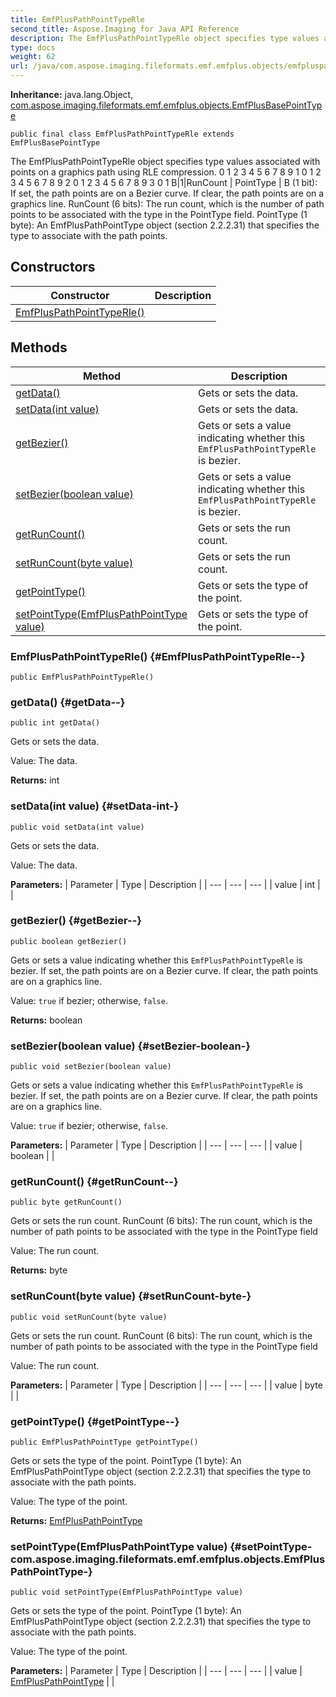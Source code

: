 ```yaml
---
title: EmfPlusPathPointTypeRle
second_title: Aspose.Imaging for Java API Reference
description: The EmfPlusPathPointTypeRle object specifies type values associated with points on a graphics path using RLE compression.
type: docs
weight: 62
url: /java/com.aspose.imaging.fileformats.emf.emfplus.objects/emfpluspathpointtyperle/
---
```

**Inheritance:**
java.lang.Object, [com.aspose.imaging.fileformats.emf.emfplus.objects.EmfPlusBasePointType](../../com.aspose.imaging.fileformats.emf.emfplus.objects/emfplusbasepointtype)
```
public final class EmfPlusPathPointTypeRle extends EmfPlusBasePointType
```

The EmfPlusPathPointTypeRle object specifies type values associated with points on a graphics path using RLE compression. 0 1 2 3 4 5 6 7 8 9 1 0 1 2 3 4 5 6 7 8 9 2 0 1 2 3 4 5 6 7 8 9 3 0 1 B|1|RunCount | PointType | B (1 bit): If set, the path points are on a Bezier curve. If clear, the path points are on a graphics line. RunCount (6 bits): The run count, which is the number of path points to be associated with the type in the PointType field. PointType (1 byte): An EmfPlusPathPointType object (section 2.2.2.31) that specifies the type to associate with the path points.
## Constructors

| Constructor | Description |
| --- | --- |
| [EmfPlusPathPointTypeRle()](#EmfPlusPathPointTypeRle--) |  |
## Methods

| Method | Description |
| --- | --- |
| [getData()](#getData--) | Gets or sets the data. |
| [setData(int value)](#setData-int-) | Gets or sets the data. |
| [getBezier()](#getBezier--) | Gets or sets a value indicating whether this `EmfPlusPathPointTypeRle` is bezier. |
| [setBezier(boolean value)](#setBezier-boolean-) | Gets or sets a value indicating whether this `EmfPlusPathPointTypeRle` is bezier. |
| [getRunCount()](#getRunCount--) | Gets or sets the run count. |
| [setRunCount(byte value)](#setRunCount-byte-) | Gets or sets the run count. |
| [getPointType()](#getPointType--) | Gets or sets the type of the point. |
| [setPointType(EmfPlusPathPointType value)](#setPointType-com.aspose.imaging.fileformats.emf.emfplus.objects.EmfPlusPathPointType-) | Gets or sets the type of the point. |
### EmfPlusPathPointTypeRle() {#EmfPlusPathPointTypeRle--}
```
public EmfPlusPathPointTypeRle()
```


### getData() {#getData--}
```
public int getData()
```


Gets or sets the data.

Value: The data.

**Returns:**
int
### setData(int value) {#setData-int-}
```
public void setData(int value)
```


Gets or sets the data.

Value: The data.

**Parameters:**
| Parameter | Type | Description |
| --- | --- | --- |
| value | int |  |

### getBezier() {#getBezier--}
```
public boolean getBezier()
```


Gets or sets a value indicating whether this `EmfPlusPathPointTypeRle` is bezier. If set, the path points are on a Bezier curve. If clear, the path points are on a graphics line.

Value: `true` if bezier; otherwise, `false`.

**Returns:**
boolean
### setBezier(boolean value) {#setBezier-boolean-}
```
public void setBezier(boolean value)
```


Gets or sets a value indicating whether this `EmfPlusPathPointTypeRle` is bezier. If set, the path points are on a Bezier curve. If clear, the path points are on a graphics line.

Value: `true` if bezier; otherwise, `false`.

**Parameters:**
| Parameter | Type | Description |
| --- | --- | --- |
| value | boolean |  |

### getRunCount() {#getRunCount--}
```
public byte getRunCount()
```


Gets or sets the run count. RunCount (6 bits): The run count, which is the number of path points to be associated with the type in the PointType field

Value: The run count.

**Returns:**
byte
### setRunCount(byte value) {#setRunCount-byte-}
```
public void setRunCount(byte value)
```


Gets or sets the run count. RunCount (6 bits): The run count, which is the number of path points to be associated with the type in the PointType field

Value: The run count.

**Parameters:**
| Parameter | Type | Description |
| --- | --- | --- |
| value | byte |  |

### getPointType() {#getPointType--}
```
public EmfPlusPathPointType getPointType()
```


Gets or sets the type of the point. PointType (1 byte): An EmfPlusPathPointType object (section 2.2.2.31) that specifies the type to associate with the path points.

Value: The type of the point.

**Returns:**
[EmfPlusPathPointType](../../com.aspose.imaging.fileformats.emf.emfplus.objects/emfpluspathpointtype)
### setPointType(EmfPlusPathPointType value) {#setPointType-com.aspose.imaging.fileformats.emf.emfplus.objects.EmfPlusPathPointType-}
```
public void setPointType(EmfPlusPathPointType value)
```


Gets or sets the type of the point. PointType (1 byte): An EmfPlusPathPointType object (section 2.2.2.31) that specifies the type to associate with the path points.

Value: The type of the point.

**Parameters:**
| Parameter | Type | Description |
| --- | --- | --- |
| value | [EmfPlusPathPointType](../../com.aspose.imaging.fileformats.emf.emfplus.objects/emfpluspathpointtype) |  |

